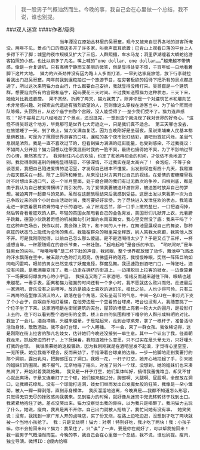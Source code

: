 > 我一股男子气概油然而生。今晚的事，我自己会在心里做一个总结，我不说，谁也别提。

###双人迷宫
####作者/瘦肉

						当年湮没在原始丛林里的吴哥窟，现今又被来自世界各地的游客所淹没。两年不见，景点门口的商店多开了许多家，叫卖声震耳欲聋；巴肯山上观看日落的平台上人多得下不了脚；城里的夜市规模又扩大了三倍，人群熙攘，车水马龙；洞里萨湖缠着大蟒蛇给游客拍照的小孩，也比以前多了几名，嘴上喊的“one dollar、one dollar……”越来越不带情感，像是一台复读机。只有高棉宁静而又美丽的微笑，倒是显得处变不惊，千百年如一日地看着脚下这片大地。 猫力的兴奋劲并没有因为路上人多而打消，一早到达家庭旅馆，放下行李就拉着我出门逛吴哥窟。两年前我到暹粒拍过一个旅游节目，在穷奢极欲的招待下把所有的景点都逛透了，所以这次来陪猫力自由行，什么都要自己安排，我就显得没精打采。吴哥窟是一个建筑群，想要逛完所有的宫殿和庙宇，起码要花三天时间。不过我知道照猫力这种状态，三天下来，她绝对比我还萎靡。 果不其然，折腾了两天，猫力就蔫了。除非你是一个对建筑艺术和雕刻艺术非常感兴趣、对探索古代遗迹有强烈欲望的人，否则像这么穿梭在游客当中，为了拍个照而排队等候，头顶烈日，从这个庙宇到那个宫殿，没人能受得了——至少我们受不了。猫力连声感叹："好不容易正儿八经地逛了个景点，还没逛完，一想到这个就浇熄了我对世界的好奇心。"这怪不得吴哥这个地方，毕竟那可是世界七大奇迹之一，只是我们真不适合。 第三天哪也没去，在旅馆睡了一天。到了晚上，猫力又满血复活，因为当晚刚好是圣诞夜。虽说柬埔寨人民基本都是佛教徒，可是为了照顾世界游客的口味，暹粒的各个夜市张灯结彩，酒吧街霓虹闪烁，圣诞气息很是浓烈。我是一直不喜欢过节的，但看到猫力满满的逛街能量，也受到感染，不过我提议：不如两人分开逛？猫力回想以往带我逛街时我的一脸不爽，最终也搞得她不爽，为了不影响过节的心情，竟然答应了。 我抑制住内心的欢愉，约定了和她再相会的时间，才依依不舍地道了别。我觉得刚刚道别的拥抱显得随意，不够深情，不过我实在是太高兴了！ 会泡妞，不等于会谈恋爱，我把自己陷进爱情的泥沼里，才发现自己根本不懂爱。出发到现在有四十几天，我和猫力每天都呆在一起，除了上厕所和睡觉，从来没让对方离开过自己的视线。在爱情的蜜糖罐里我时不时想出来透口气，这一个半月里面，处于磨合期的我们有过无数次的争吵，归根到底，都是由于我认为自己被爱情捆绑了而引发的，为了爱情我要被迫环游世界，被迫暂时放弃自己的梦想，被迫离开一起奋斗的兄弟。虽然在这趟旅程结束后我感到受益。这是出发以来我第一次为自己争取过来的四个小时自由活动时间，我可要好好享受。为了尽快进入发泄狂欢的状态，我笔直走进一家放着震耳欲聋的电子乐的酒吧，点了杯龙舌兰，舔一口手上撒的盐巴，一口把酒闷掉，然后转身看着狂欢的人群。年轻的英国女孩甩着自己的金色秀发，美国哥们儿掀开上衣，光着膀子跳舞，德国小伙跳着奇怪的机械舞勾引对面的东南亚舞女。我心里突然没了底：我来干吗了？在这种声色场合，换作以前，我会蹿上跳下，和不同的人干杯，在舞池里展现自己的舞姿，那种疯狂的状态马上能成为全场的焦点，我能在群众的眼里完全释放，别人笑我太疯癫，我笑他人放不开。可是我刚刚觉得，以前自己怎么那么傻逼。是不是酒喝得太少了？于是又点了三杯，一杯遥想当年，一杯跟随现在的音乐节奏，一杯壮胆。“起呛起呛”是音乐的节拍， “哟吼哟吼”是年轻男女的尖叫，“咕噜咕噜”是三杯下肚的声音，我闭眼，整个世界都放慢了动作，舞池中飞溅出的汗水飘荡在空中，被五颜六色的灯光照亮，仿佛盛开的莲花，我慢慢睁眼，突然一阵阵巨响如同电闪雷鸣，眼前的男女已然变成了妖魔鬼怪，群魔乱舞。我迅速跑到酒吧门口，一阵狂吐。酒没有问题，是我酒量变浅了。我一边走在拥挤的街道上，一边摆脱街上拉客的妓女，一边盘算着下一场要如何爆发内心的小宇宙。 我接连又跑了三家酒吧，情绪反而越来越往下降，眼睛也越来越花，一看手表，距离和猫力碰面的时间还有一个多小时，我不愿就这么败兴而归。走进最后一家酒吧，音乐没有之前喧哗，放的是嬉皮士喜欢的迷幻乐，相比之前，人也少得可怜，只有三三两两的造型像流浪汉的人，散落在各个角落，没有圣诞节的气息，中间一名DJ在一束灯光下支了个小台子，自娱自乐地打着碟，在他旁边是一个空着的台球桌，吧台也没有人，我随意挑了一个位子坐了下来。这家酒吧是在街尾建筑的天台，屋顶的墙壁上亮着一轮大大的圆月，是投影打上去的，往下可以看到整个酒吧街的全景，楼上自由的氛围和楼下嘈杂的人群形成鲜明的对比。我坐了一会儿，酒劲冲脑，头越来越晕，于是站起来，走到台球桌旁，拿了一根杆子，准备活动活动身体，散散酒劲。我不会打台球，一个人瞎捅。 不一会，来了一群女孩。我依稀记得，这是刚刚在街上拉客的那几名妓女，估计她们今晚还没接到一单生意。其中一个认出了我，径直朝我走来，抓起旁边的杆子，上下抚摸着，我知道她什么意思，只不过实在是头晕无力，只好埋头打我的台球。 我很羡慕她的这股骚劲，因为我刚刚就是在酒吧里发不起浪，才觉得心里空空，一无所获。她见我毫不理会，反而来劲了，手指滑着台球桌的边缘，一步一抬脚地走到我要打的那个洞前，露出乳沟，把胸部压在了洞口。我眼一花，一杆子打空，她开心地拍起了手，引来她的姐妹们的围观。我不服气，无奈地摇了摇头，对准了另外一个球，没想到，她的姐妹们也来凑热闹了，开始对着我跳艳舞。 我又是一杆子打空，她们集体叫好，搞得我羞愧难当，却又不甘心就此离场，于是又连着打了三个球，她们越来越过分，胸部啊、大腿啊、屁股啊，全部放在洞口，让我眼花缭乱，没有一个球能打进洞，妓女们继而发出白发魔女般的狂笑，我像是一朵小雏菊，被人一瓣一瓣剥落，直到赤身裸体。 我灰溜溜地逃离，今晚真是……我都不知道怎么形容，只觉得无穷无尽的挫败感向我袭来。见到猫力的时候，就好像从迷宫中兜兜转转终于找到出口。我紧紧地抱住了她，差点没哭出来。猫力没察觉出我的异样，以为我只是喝醉了。我问猫力去玩了什么。她说，瘦肉，我真是离不开你，自己出门就被人抢劫了。我忙问她有没有事。 她笑笑说：没有，我找到一家广东人开的卤味店，买了份叉烧，在路上边吃边逛，没想到才吃了两块就被一个当地小孩抢了。 我：只是叉烧啊！猫力：对啊！特别好吃，我才吃了两块！我：小孩子嘛，你不会抢回来吗？猫力：我呆住了，只“诶”了一声，要是你在就好了，可以帮我抢回来！ 我一股男子气概油然而生。今晚的事，我自己会在心里做一个总结，我不说，谁也别提。瘦肉，独立导演。微博ID：@瘦肉恰嘛 